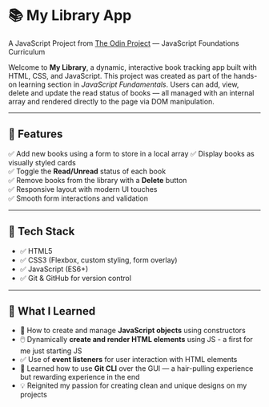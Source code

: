 # 📚 My Library App  
A JavaScript Project from [The Odin Project](https://www.theodinproject.com/) — JavaScript Foundations Curriculum

Welcome to **My Library**, a dynamic, interactive book tracking app built with HTML, CSS, and JavaScript. This project was created as part of the hands-on learning section in *JavaScript Fundamentals*. Users can add, view, delete
and update the read status of books — all managed with an internal array and rendered directly to the page via DOM manipulation.

---

## 🚀 Features

✅ Add new books using a form to store in a local array
✅ Display books as visually styled cards  
✅ Toggle the **Read/Unread** status of each book  
✅ Remove books from the library with a **Delete** button  
✅ Responsive layout with modern UI touches  
✅ Smooth form interactions and validation

---

## 🔧 Tech Stack

- ✅ HTML5
- ✅ CSS3 (Flexbox, custom styling, form overlay)
- ✅ JavaScript (ES6+)
- ✅ Git & GitHub for version control

---

## 🧠 What I Learned
- 🧩 How to create and manage **JavaScript objects** using constructors  
- 🖱️ Dynamically **create and render HTML elements** using JS - a first for me just starting JS
- ✅ Use of **event listeners** for user interaction with HTML elements  
- 🔧 Learned how to use **Git CLI** over the GUI — a hair-pulling experience but rewarding experience in the end
- 💡 Reignited my passion for creating clean and unique designs on my projects
